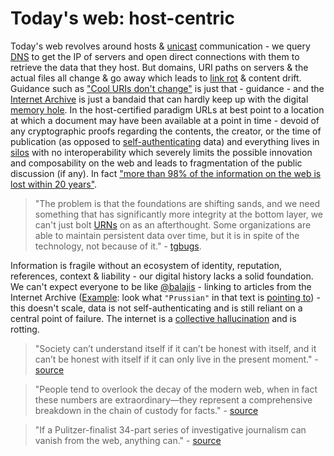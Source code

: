 # Today's web: host-centric

Today's web revolves around hosts & [unicast](https://en.wikipedia.org/wiki/Unicast) communication - we query [DNS](https://en.wikipedia.org/wiki/Domain_Name_System) to get the IP of servers and open direct connections with them to retrieve the data that they host. But domains, URI paths on servers & the actual files all change & go away which leads to [link rot](https://en.wikipedia.org/wiki/Link_rot) & content drift. Guidance such as ["Cool URIs don't change"](https://www.w3.org/Provider/Style/URI) is just that - guidance - and the [Internet Archive](https://en.wikipedia.org/wiki/Internet_Archive) is just a bandaid that can hardly keep up with the digital [memory hole](https://en.wikipedia.org/wiki/Memory_hole). In the host-certified paradigm URLs at best point to a location at which a document may have been available at a point in time - devoid of any cryptographic proofs regarding the contents, the creator, or the time of publication (as opposed to [self-authenticating](https://en.wikipedia.org/wiki/Self-authenticating_document) data) and everything lives in [silos](https://en.wikipedia.org/wiki/Information_silo) with no interoperability which severely limits the possible innovation and composability on the web and leads to fragmentation of the public discussion (if any). In fact ["more than 98% of the information on the web is lost within 20 years"](https://a16z.com/2020/07/13/a16z-podcast-preserving-digital-history-how-to-close-the-webs-memory-hole/).

> "The problem is that the foundations are shifting sands, and we need something that has significantly more integrity at the bottom layer, we can't just bolt [URNs](https://en.wikipedia.org/wiki/Uniform_Resource_Name) on as an afterthought. Some organizations are able to maintain persistent data over time, but it is in spite of the technology, not because of it." - [tgbugs](https://news.ycombinator.com/item?id=27691442).

Information is fragile without an ecosystem of identity, reputation, references, context & liability - our digital history lacks a solid foundation. We can't expect everyone to be like [@balajis](https://twitter.com/balajis) - linking to articles from the Internet Archive ([Example](https://balajis.com/synthesis/): look what `"Prussian"` in that text is [pointing to](https://archive.ph/O2D45)) - this doesn't scale, data is not self-authenticating and is still reliant on a central point of failure. The internet is a [collective hallucination](https://cyber.harvard.edu/sites/default/files/2019-06/2019-06_zittrainIP.pdf) and is rotting.

> "Society can’t understand itself if it can’t be honest with itself, and it can’t be honest with itself if it can only live in the present moment." - [source](https://www.theatlantic.com/technology/archive/2021/06/the-internet-is-a-collective-hallucination/619320/)

> "People tend to overlook the decay of the modern web, when in fact these numbers are extraordinary—they represent a comprehensive breakdown in the chain of custody for facts." - [source](https://www.theatlantic.com/technology/archive/2021/06/the-internet-is-a-collective-hallucination/619320/)

> "If a Pulitzer-finalist 34-part series of investigative journalism can vanish from the web, anything can." - [source](https://www.theatlantic.com/technology/archive/2015/10/raiders-of-the-lost-web/409210/)


<!-- 99.9% of content on the web is implicitly or explicitly contractually owned by platforms and host-certified - practically everything. -->

